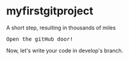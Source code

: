 # myfirstgitproject
<p>A short step, resulting in thousands of miles</p>
<pre>Open the gitHub door!</pre>
<label>Now, let's write your code in develop's branch.</label>